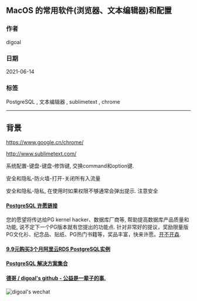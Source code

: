 ## MacOS 的常用软件(浏览器、文本编辑器)和配置  
                 
### 作者                      
digoal                      
                      
### 日期                      
2021-06-14                      
                      
### 标签                      
PostgreSQL , 文本编辑器 , sublimetext , chrome              
                      
----                      
                      
## 背景           
    
https://www.google.cn/chrome/  
  
http://www.sublimetext.com/  
  
系统配置-键盘-键盘-修饰键, 交换command和option键.   
  
安全和隐私-防火墙-打开-关闭所有入流量  
  
安全和隐私-隐私, 在使用时如果权限不够通常会弹出提示. 注意安全  
    
  
#### [PostgreSQL 许愿链接](https://github.com/digoal/blog/issues/76 "269ac3d1c492e938c0191101c7238216")
您的愿望将传达给PG kernel hacker、数据库厂商等, 帮助提高数据库产品质量和功能, 说不定下一个PG版本就有您提出的功能点. 针对非常好的提议，奖励限量版PG文化衫、纪念品、贴纸、PG热门书籍等，奖品丰富，快来许愿。[开不开森](https://github.com/digoal/blog/issues/76 "269ac3d1c492e938c0191101c7238216").  
  
  
#### [9.9元购买3个月阿里云RDS PostgreSQL实例](https://www.aliyun.com/database/postgresqlactivity "57258f76c37864c6e6d23383d05714ea")
  
  
#### [PostgreSQL 解决方案集合](https://yq.aliyun.com/topic/118 "40cff096e9ed7122c512b35d8561d9c8")
  
  
#### [德哥 / digoal's github - 公益是一辈子的事.](https://github.com/digoal/blog/blob/master/README.md "22709685feb7cab07d30f30387f0a9ae")
  
  
![digoal's wechat](../pic/digoal_weixin.jpg "f7ad92eeba24523fd47a6e1a0e691b59")
  
